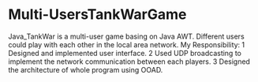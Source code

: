 # Multi-UsersTankWarGame
Java_TankWar is a multi-user game basing on Java AWT. Different users could play with each other in the local area network.
My Responsibility:
1 Designed and implemented user interface.
2 Used UDP broadcasting to implement the network communication between each players.
3 Designed the architecture of whole program using OOAD.
